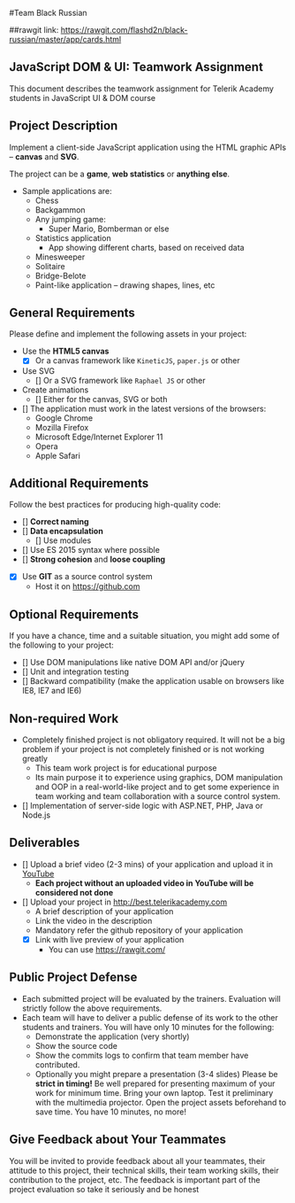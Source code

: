 #Team Black Russian

##rawgit link: https://rawgit.com/flashd2n/black-russian/master/app/cards.html

##   JavaScript DOM & UI: Teamwork Assignment

This document describes the teamwork assignment for Telerik Academy students in JavaScript UI & DOM course

##   Project Description

Implement a client-side JavaScript application using the HTML graphic APIs – **canvas** and **SVG**.

The project can be a **game**, **web statistics** or **anything else**.
-   Sample applications are:
    -   Chess
    -   Backgammon
    -   Any jumping game:
        -   Super Mario, Bomberman or else
    -   Statistics application
        -   App showing different charts, based on received data
    -   Minesweeper
    -   Solitaire
    -   Bridge-Belote
    -   Paint-like application – drawing shapes, lines, etc

##  General Requirements

Please define and implement the following assets in your project:

-   Use the **HTML5 canvas**
    - [x]  Or a canvas framework like `KineticJS`, `paper.js` or other
-   Use SVG
    -  [] Or a SVG framework like `Raphael JS` or other
-   Create animations
    -  [] Either for the canvas, SVG or both
-  [] The application must work in the latest versions of the browsers: 
    -   Google Chrome
    -   Mozilla Firefox
    -   Microsoft Edge/Internet Explorer 11
    -   Opera
    -   Apple Safari

##  Additional Requirements

Follow the best practices for producing high-quality code: 

- []  **Correct naming**
-  [] **Data encapsulation**
    - []  Use modules
-  [] Use ES 2015 syntax where possible
-  [] **Strong cohesion** and **loose coupling**
- [x]  Use **GIT** as a source control system
    -   Host it on <a href="https://github.com" title="https://github.com" target="_blank">https://github.com</a>

##  Optional Requirements

If you have a chance, time and a suitable situation, you might add some of the following to your project:

- []  Use DOM manipulations like native DOM API and/or jQuery
-  [] Unit and integration testing
-  [] Backward compatibility (make the application usable on browsers like IE8, IE7 and IE6)

##  Non-required Work
-   Completely finished project is not obligatory required. It will not be a big problem if your project is not completely finished or is not working greatly
    -   This team work project is for educational purpose
    -   Its main purpose it to experience using graphics, DOM manipulation and OOP in a real-world-like project and to get some experience in team working and team collaboration with a source control system.
- []  Implementation of server-side logic with ASP.NET, PHP, Java or Node.js

##  Deliverables

- []  Upload a brief video (2-3 mins) of your application and upload it in [YouTube](https://youtube.com)
    -   **Each project without an uploaded video in YouTube will be considered not done**
-  [] Upload your project in http://best.telerikacademy.com
    -   A brief description of your application
    -   Link the video in the description
    -   Mandatory refer the github repository of your application
    - [x]  Link with live preview of your application
        -   You can use https://rawgit.com/

##  Public Project Defense
-   Each submitted project will be evaluated by the trainers. Evaluation will strictly follow the above requirements.
-   Each team will have to deliver a public defense of its work to the other students and trainers. You will have only 10 minutes for the following:
    -   Demonstrate the application (very shortly)
    -   Show the source code
    -   Show the commits logs to confirm that team member have contributed.
    -   Optionally you might prepare a presentation (3-4 slides)
Please be **strict in timing!** Be well prepared for presenting maximum of your work for minimum time. Bring your own laptop. Test it preliminary with the multimedia projector. Open the project assets beforehand to save time. You have 10 minutes, no more!

##  Give Feedback about Your Teammates
You will be invited to provide feedback about all your teammates, their attitude to this project, their technical skills, their team working skills, their contribution to the project, etc. The feedback is important part of the project evaluation so take it seriously and be honest
